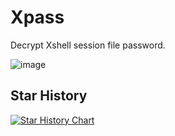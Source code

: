 # Xpass

Decrypt Xshell session file password.

![image](https://github.com/ssmmtt/Xpass/assets/16244320/f784fc30-6e32-473d-a0cf-e7884730e9e2)

## Star History

[![Star History Chart](https://api.star-history.com/svg?repos=ssmmtt/Xpass&type=Date)](https://star-history.com/#ssmmtt/Xpass&Date)
